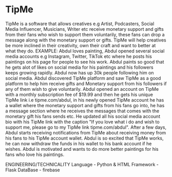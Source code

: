 # TipMe
TipMe is a software that allows creatives e.g Artist, Podcasters, Social Media Influencer, Musicians, Writer etc receive monetary support and gifts 
from their fans who wish to support them voluntarily, these fans can drop a message along with the monetary support or gifts. 
TipMe will help creatives be more inclined in their creativity, own their craft and want to better at what they do.
EXAMPLE:
Abdul loves painting, Abdul opened several social media accounts e.g Instagram, Twitter, TikTok etc where he posts his paintings on his page for people 
to see his work. Abdul paints so good that he gets alot of likes on social media for his paintings and his followers keeps growing rapidly. Abdul now has 
up 30k people following him on social media. Abdul discovered TipMe platform and saw TipMe as a good platform to help him receive gifts and Monetary support
from his followers if any of them wish to give voluntarily. Abdul opened an account on TipMe with a monthly subscription fee of $19.99 and then he gets his 
unique TipMe link i.e tipme.com/abdul, in his newly opened TipMe account he has a wallet where the monetary support and gifts from his fans go into, 
he has a message section where he receives the messages that comes with the monetary gift his fans sends etc.
He updated all his social media account bio with his TipMe link with the caption "If you love what i do and wish to support me, please go to my TipMe 
link tipme.com/abdul". After a few days, Abdul starts receiving notifications from TipMe about receiving money from his fans to his TipMe account wallet.
Abdul is so excited that TipMe works, he can now withdraw the funds in his wallet to his bank account if he wishes.
Abdul is motivated and wants to do more better paintings for his fans who love his paintings.

ENGINEERING/TECHNICALITY
Language - Python & HTML
Framework - Flask
DataBase - firebase

